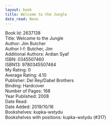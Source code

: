 ```yaml
---
layout: book
title: Welcome to the Jungle
date_read: None
---
```


Book Id: 2637138<br />
Title: Welcome to the Jungle<br />
Author: Jim Butcher<br />
Author l-f: Butcher, Jim<br />
Additional Authors: Ardian Syaf<br />
ISBN: 0345507460<br />
ISBN13: 9780345507464<br />
My Rating: 0<br />
Average Rating: 4.10<br />
Publisher: Del Rey/Dabel Brothers<br />
Binding: Hardcover<br />
Number of Pages: 168<br />
Year Published: 2008<br />
Date Read: <br />
Date Added: 2019/10/16<br />
Bookshelves: kupka-wstydu<br />
Bookshelves with positions: kupka-wstydu (#317)<br />

